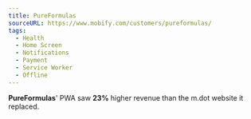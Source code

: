 ```yaml
---
title: PureFormulas
sourceURL: https://www.mobify.com/customers/pureformulas/
tags:
  - Health
  - Home Screen
  - Notifications
  - Payment
  - Service Worker
  - Offline
---
```


**PureFormulas**' PWA saw **23%** higher revenue than the m.dot website it 
replaced.
